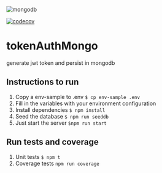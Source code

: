 ![mongodb](https://www.ambientelivre.com.br/media/k2/items/cache/e9432fccf28a953514f077b86e5e657a_L.jpg)


[![codecov](https://codecov.io/gh/danizavtz/tokenAuthMongo/branch/master/graph/badge.svg?token=WC3VXD6KTJ)](https://codecov.io/gh/danizavtz/tokenAuthMongo)
# tokenAuthMongo
generate jwt token and persist in mongodb

## Instructions to run

1. Copy a env-sample to .env
`$ cp env-sample .env`
2. Fill in the variables with your environment configuration
3. Install dependencies
`$ npm install`
4. Seed the database
`$ npm run seeddb`
5. Just start the server
`$npm run start`

## Run tests and coverage

1. Unit tests
`$ npm t`
2. Coverage tests
`npm run coverage`